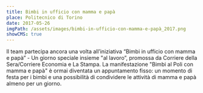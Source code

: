 ```yaml
---
title: Bimbi in ufficio con mamma e papà
place: Politecnico di Torino
date: 2017-05-26
imgPath: /assets/images/bimbi-in-ufficio-con-mamma-e-papà_2017.png
showCMS: true
---
```

Il team partecipa ancora una volta all’iniziativa “Bimbi in ufficio con mamma e papà” - Un giorno speciale insieme "al lavoro”, promossa da Corriere della Sera/Corriere Economia e La Stampa. La manifestazione "Bimbi al Poli con mamma e papà" è ormai diventata un appuntamento fisso: un momento di festa per i bimbi e una possibilità di condividere le attività di mamma e papà almeno per un giorno.